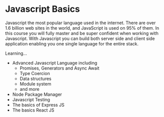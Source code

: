 # Javascript Basics

Javascript the most popular language used in the internet. There are over 1.6 billion web sites in the world, and JavaScript is used on 95% of them. In this course you will fully master and be super confident when working with Javascript. With Javascript you can build both server side and client side application enabling you one single language for the entire stack.

Learning...

- Advanced Javascript Language including
  - Promises, Generators and Async Await
  - Type Coercion
  - Data structures
  - Module system
  - and more
- Node Package Manager
- Javascript Testing
- The basics of Express JS
- The basics React JS
